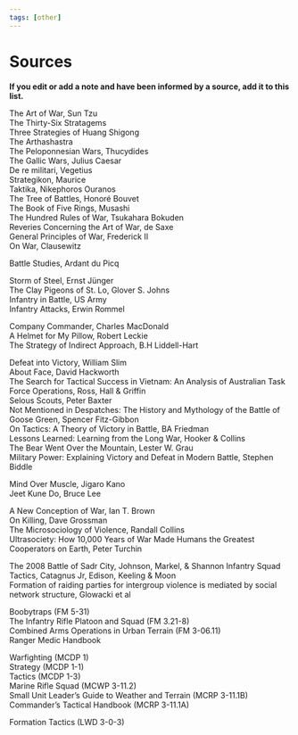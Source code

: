 ```yaml
---
tags: [other]
---
```


# Sources

**If you edit or add a note and have been informed by a source, add it to this list.**

The Art of War, Sun Tzu  
The Thirty-Six Stratagems  
Three Strategies of Huang Shigong  
The Arthashastra  
The Peloponnesian Wars, Thucydides  
The Gallic Wars, Julius Caesar  
De re militari, Vegetius  
Strategikon, Maurice  
Taktika,  Nikephoros Ouranos  
The Tree of Battles, Honoré Bouvet  
The Book of Five Rings, Musashi  
The Hundred Rules of War, Tsukahara Bokuden  
Reveries Concerning the Art of War, de Saxe  
General Principles of War, Frederick II  
On War, Clausewitz  

Battle Studies, Ardant du Picq  

Storm of Steel, Ernst Jünger  
The Clay Pigeons of St. Lo, Glover S. Johns  
Infantry in Battle, US Army  
Infantry Attacks, Erwin Rommel  

Company Commander, Charles MacDonald  
A Helmet for My Pillow, Robert Leckie  
The Strategy of Indirect Approach, B.H Liddell-Hart  

Defeat into Victory, William Slim  
About Face, David Hackworth  
The Search for Tactical Success in Vietnam: An Analysis of Australian
Task Force Operations, Ross, Hall & Griffin  
Selous Scouts, Peter Baxter   
Not Mentioned in Despatches: The History and Mythology of the Battle
of Goose Green, Spencer Fitz-Gibbon  
On Tactics: A Theory of Victory in Battle, BA Friedman  
Lessons Learned: Learning from the Long War, Hooker & Collins  
The Bear Went Over the Mountain, Lester W. Grau  
Military Power: Explaining Victory and Defeat in Modern Battle, Stephen Biddle  

Mind Over Muscle, Jigaro Kano  
Jeet Kune Do, Bruce Lee  

A New Conception of War, Ian T. Brown  
On Killing, Dave Grossman  
The Microsociology of Violence, Randall Collins  
Ultrasociety: How 10,000 Years of War Made Humans the Greatest Cooperators on Earth, Peter Turchin  

The 2008 Battle of Sadr City, Johnson, Markel, & Shannon
Infantry Squad Tactics, Catagnus Jr, Edison, Keeling & Moon  
Formation of raiding parties for intergroup violence is
mediated by social network structure, Glowacki et al  

Boobytraps (FM 5-31)  
The Infantry Rifle Platoon and Squad (FM 3.21-8)  
Combined Arms Operations in Urban Terrain (FM 3-06.11)  
Ranger Medic Handbook  

Warfighting (MCDP 1)  
Strategy (MCDP 1-1)  
Tactics (MCDP 1-3)  
Marine Rifle Squad (MCWP 3-11.2)  
Small Unit Leader’s Guide to Weather and Terrain (MCRP 3-11.1B)  
Commander’s Tactical Handbook (MCRP 3-11.1A)  

Formation Tactics (LWD 3-0-3)



